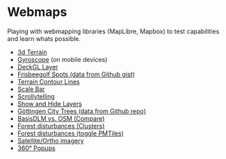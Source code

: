 # Webmaps

Playing with webmapping libraries (MapLibre, Mapbox) to test capabilities and learn whats possible.  

- [3d Terrain](https://wiesehahn.github.io/webmaps/adv-smart_3d)
- [Gyroscope](https://wiesehahn.github.io/webmaps/maplibre_gyroscope.html) (on mobile devices)
- [DeckGL Layer](https://wiesehahn.github.io/webmaps/deckgl_maplibre.html)
- [Frisbeegolf Spots (data from Github gist)](https://wiesehahn.github.io/webmaps/frisbeegolf.html)
- [Terrain Contour Lines](https://wiesehahn.github.io/webmaps/maplibre_contour.html)
- [Scale Bar](https://wiesehahn.github.io/webmaps/maplibre_scale-control.html)
- [Scrollytelling](https://wiesehahn.github.io/webmaps/maplibre_scroll-fly-to.html)
- [Show and Hide Layers](https://wiesehahn.github.io/webmaps/maplibre_show-and-hide-layers.html)
- [Göttingen City Trees (data from Github repo)](https://wiesehahn.github.io/webmaps/strassenbaumkataster_goe.html)
- [BasisDLM vs. OSM (Compare)](https://wiesehahn.github.io/webmaps/comparison/basis-dlm_osm.html)
- [Forest disturbances (Clusters)](https://wiesehahn.github.io/webmaps/disturbances_cluster.html)
- [Forest disturbances (toggle PMTiles)](https://wiesehahn.github.io/webmaps/maplibre_pmtiles.html)
- [Satellite/Ortho imagery](https://wiesehahn.github.io/webmaps/basemap_imagery.html)
- [360° Popups](https://wiesehahn.github.io/webmaps/insta360-popup.html)
